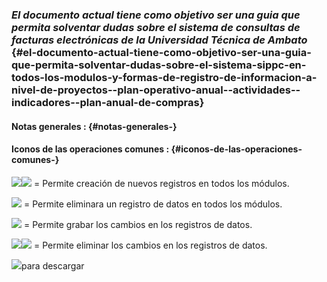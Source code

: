 ### _El documento actual tiene como objetivo ser una guia que permita solventar dudas sobre el sistema de consultas de facturas electrónicas de la Universidad Técnica de Ambato_ {#el-documento-actual-tiene-como-objetivo-ser-una-guia-que-permita-solventar-dudas-sobre-el-sistema-sippc-en-todos-los-modulos-y-formas-de-registro-de-informacion-a-nivel-de-proyectos--plan-operativo-anual--actividades--indicadores--plan-anual-de-compras}

#### 

#### Notas generales : {#notas-generales-}

#### Iconos de las operaciones comunes : {#iconos-de-las-operaciones-comunes-}

![](https://wcunalata.gitbooks.io/documentacionsippc/content/assets/nuevo2.jpg)![](https://wcunalata.gitbooks.io/documentacionsippc/content/assets/nuevo.jpg) = Permite creación de nuevos registros en todos los módulos.

![](https://wcunalata.gitbooks.io/documentacionsippc/content/assets/eliminar.jpg) = Permite eliminara un registro de datos en todos los módulos.

![](https://wcunalata.gitbooks.io/documentacionsippc/content/assets/grabar.jpg) = Permite grabar los cambios en los registros de datos.

![](https://wcunalata.gitbooks.io/documentacionsippc/content/assets/cancelar.jpg)![](https://wcunalata.gitbooks.io/documentacionsippc/content/assets/CANCELAR_2.jpg) = Permite eliminar los cambios en los registros de datos.

![](https://wcunalata.gitbooks.io/documentacionsippc/content/assets/ACEPTAR.jpg)para descargar 

